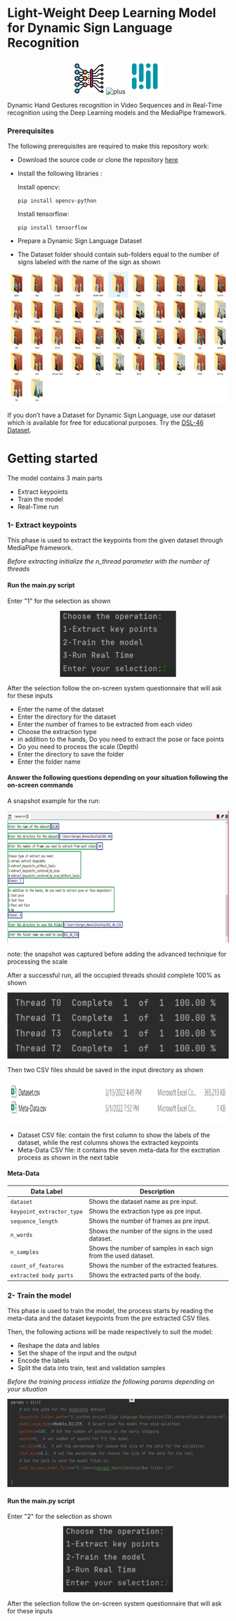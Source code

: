 # Light-Weight Deep Learning Model for Dynamic Sign Language Recognition

<p align="center">
  <img src="docs/images/2103832.png" alt="Deep Learning Icon" height="70"/>
  <img src="https://i.ya-webdesign.com/images/a-plus-png-2.png" alt="plus" height="40"/>
  <img src="docs/images/logo.png" alt="MediaPipe Icon" height="80"/>
</p>

Dynamic Hand Gestures recognition in Video Sequences and in Real-Time recognition using the Deep Learning models and the MediaPipe framework.

### Prerequisites

The following prerequisites are required to make this repository work:
- Download the source code or clone the repository [here](https://github.com/gerges-hanna/Sign-Language-Recognition)
- Install the following libraries : 
  
  Install opencv:
  ```shell
  pip install opencv-python
  ```
  Install tensorflow:
  ```shell
  pip install tensorflow
  ```
  
- Prepare a Dynamic Sign Language Dataset
- The Dataset folder should contain sub-folders equal to the number of signs labeled with the name of the sign as shown 
<p align="center">
  <img src="docs/images/DSL.PNG" alt="Dataset folder example" height="300"/>
</p>

If you don’t have a Dataset for Dynamic Sign Language, use our dataset which is available for free for educational purposes. Try the [DSL-46 Dataset](https://www.google.com).

# Getting started
The model contains 3 main parts
- Extract keypoints
- Train the model
- Real-Time run


### 1- Extract keypoints
This phase is used to extract the keypoints from the given dataset through MediaPipe framework.

_Before extracting initialize the n_thread parameter with the number of threads_

#### Run the main.py script 
Enter "1" for the selection as shown 
<p align="center">
  <img src="docs/images/extract keypoints.png" alt="Extract keypoints selection" height="150"/>
</p>
After the selection follow the on-screen system questionnaire that will ask for these inputs

- Enter the name of the dataset
- Enter the directory for the dataset
- Enter the number of frames to be extracted from each video
- Choose the extraction type
- in addition to the hands, Do you need to extract the pose or face points 
- Do you need to process the scale (Depth)
- Enter the directory to save the folder
- Enter the folder name

#### Answer the following questions depending on your situation following the on-screen commands 

A snapshot example for the run: 
<p align="center">
  <img src="docs/images/Extract keypoints script1.jpeg" alt="Extract keypoints questionnaire example" height="300"/>
</p>

note: the snapshot was captured before adding the advanced technique for processing the scale

After a successful run, all the occupied threads should complete 100% as shown
<p align="center">
  <img src="docs/images/Threads complete.png" height="150"/>
</p>

Then two CSV files should be saved in the input directory as shown

<p align="center">
  <img src="docs/images/DSL_CSV.PNG" height="100"/>
</p>

- Dataset CSV file: contain the first column to show the labels of the dataset, while the rest columns shows the extracted keypoints 
- Meta-Data CSV file: it contains the seven meta-data for the exctration process as shown in the next table

#### Meta-Data

| Data Label                     | Description                                |
| ----------------------------- | ------------------------------------------ |
| `dataset`                        | Shows the dataset name as pre input. |
| `keypoint_extractor_type`                  | Shows the extraction type as pre input. |
| `sequence_length`         | Shows the number of frames as pre input. |
| `n_words` | Shows the number of the signs in the used dataset. |
| `n_samples`                 | Shows the number of samples in each sign from the used dataset. |
| `count_of_features`        | Shows the number of the extracted features. |
| `extracted body parts` | Shows the extracted parts of the body. |

### 2- Train the model
This phase is used to train the model, the process starts by reading the meta-data and the dataset keypoints from the pre extracted CSV files.

Then, the following actions will be made respectively to suit the model:
- Reshape the data and lables
- Set the shape of the input and the output
- Encode the labels
- Split the data into train, test and validation samples

_Before the training process intialize the following params depending on your situation_
<p align="center">
  <img src="docs/images/params.png" alt="A snapshot example of pre intialized params" height="200"/>
</p>

#### Run the main.py script 
Enter "2" for the selection as shown 
<p align="center">
  <img src="docs/images/train the model.png" alt="Train the model selection" height="150"/>
</p>
After the selection follow the on-screen system questionnaire that will ask for these inputs





